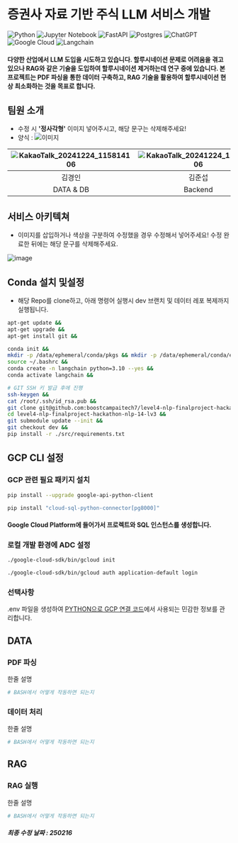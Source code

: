 # 증권사 자료 기반 주식 LLM 서비스 개발

![Python](https://img.shields.io/badge/python-3670A0?style=for-the-badge&logo=python&logoColor=ffdd54) ![Jupyter Notebook](https://img.shields.io/badge/jupyter-%23FA0F00.svg?style=for-the-badge&logo=jupyter&logoColor=white) ![FastAPI](https://img.shields.io/badge/FastAPI-005571?style=for-the-badge&logo=fastapi) ![Postgres](https://img.shields.io/badge/postgres-%23316192.svg?style=for-the-badge&logo=postgresql&logoColor=white) ![ChatGPT](https://img.shields.io/badge/chatGPT-74aa9c?style=for-the-badge&logo=openai&logoColor=white) ![Google Cloud](https://img.shields.io/badge/GoogleCloud-%234285F4.svg?style=for-the-badge&logo=google-cloud&logoColor=white) ![Langchain](https://img.shields.io/badge/langchain-%1c3c35.svg?style=for-the-badge&logo=langchain&logoColor=white)

#### 다양한 산업에서 LLM 도입을 시도하고 있습니다. 할루시네이션 문제로 어려움을 겪고 있으나 RAG와 같은 기술을 도입하여 할루시네이션 제거하는데 연구 중에 있습니다. 본 프로젝트는 PDF 파싱을 통한 데이터 구축하고, RAG 기술을 활용하여 할루시네이션 현상 최소화하는 것을 목표로 합니다. 

## 팀원 소개
- 수정 시 **'정사각형'** 이미지 넣어주시고, 해당 문구는 삭제해주세요!
- 양식 : ![이미지](링크)
  
| ![KakaoTalk_20241224_115814106](https://github.com/user-attachments/assets/338cb43f-8d34-4d4b-bc8c-fb66f48d8a5c) | ![KakaoTalk_20241224_115814106](https://github.com/user-attachments/assets/338cb43f-8d34-4d4b-bc8c-fb66f48d8a5c) | ![KakaoTalk_20241224_115814106](https://github.com/user-attachments/assets/7c0a0b02-808a-4d41-a17d-e66d3f0728bd) | ![KakaoTalk_20241224_115814106](https://github.com/user-attachments/assets/a13a1c7c-7346-43f6-b949-cfb1204fc695) | ![KakaoTalk_20241224_115814106](https://github.com/user-attachments/assets/933002f0-c5fe-44aa-ba9d-de7acc07ecd4) |
| :---: | :---: | :---: | :---: | :---: |  
| 김경인 | 김준섭 | 김채연 | 오승범 | 이시온 |
| DATA & DB | Backend | DATA & DB | DATA & RAG | RAG |


## 서비스 아키텍쳐
- 이미지를 삽입하거나 색상을 구분하여 수정했을 경우 수정해서 넣어주세요! 수정 완료한 뒤에는 해당 문구를 삭제해주세요.

![image](https://github.com/user-attachments/assets/cb7e039d-d1a0-4320-a855-4b36c4a8ed0d)



## Conda 설치 및설정
- 해당 Repo를 clone하고, 아래 명령어 실행시 dev 브랜치 및 데이터 레포 복제까지 실행됩니다.
```zsh
apt-get update &&
apt-get upgrade &&
apt-get install git &&

conda init &&
mkdir -p /data/ephemeral/conda/pkgs && mkdir -p /data/ephemeral/conda/envs && mkdir -p /data/ephemeral/tmp && mkdir -p /data/ephemeral/pip/cache && echo -e "pkgs_dirs:\n - /data/ephemeral/conda/pkgs\nenvs_dirs:\n - /data/ephemeral/conda/envs" >> ~/.condarc && echo -e "\n# Custom environment variables\nexport TMPDIR=/data/ephemeral/tmp\nexport CONDA_PKGS_DIRS=/data/ephemeral/conda/pkgs\nexport CONDA_ENVS_DIRS=/data/ephemeral/conda/envs\nexport PIP_CACHE_DIR=/data/ephemeral/pip/cache" >> ~/.bashrc &&
source ~/.bashrc &&
conda create -n langchain python=3.10 --yes &&
conda activate langchain &&

# GIT SSH 키 발급 후에 진행
ssh-keygen &&
cat /root/.ssh/id_rsa.pub &&
git clone git@github.com:boostcampaitech7/level4-nlp-finalproject-hackathon-nlp-14-lv3.git &&
cd level4-nlp-finalproject-hackathon-nlp-14-lv3 &&
git submodule update --init &&
git checkout dev &&
pip install -r ./src/requirements.txt
```


## GCP CLI 설정

### GCP 관련 필요 패키지 설치
```bash
pip install --upgrade google-api-python-client
```
```bash
pip install "cloud-sql-python-connector[pg8000]"
```
#### Google Cloud Platform에 들어가서 프로렉트와 SQL 인스턴스를 생성합니다.

### 로컬 개발 환경에 ADC 설정
```bash
./google-cloud-sdk/bin/gcloud init
```
```bash
./google-cloud-sdk/bin/gcloud auth application-default login
```

### 선택사항
.env 파일을 생성하여 [PYTHON으로 GCP 연결 코드](https://cloud.google.com/sql/docs/postgres/samples/cloud-sql-postgres-sqlalchemy-connect-connector?hl=ko)에서 사용되는 민감한 정보를 관리합니다.


## DATA

### PDF 파싱
한줄 설명
```bash
# BASH에서 어떻게 작동하면 되는지
```

### 데이터 처리
한줄 설명
```bash
# BASH에서 어떻게 작동하면 되는지
```


## RAG

### RAG 실행
한줄 설명
```bash
# BASH에서 어떻게 작동하면 되는지
```

##### 최종 수정 날짜 : 250216
